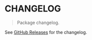 # CHANGELOG

> Package changelog.

See [GitHub Releases](https://github.com/stdlib-js/stats-base-dists-geometric/releases) for the changelog.